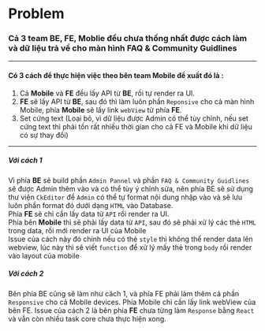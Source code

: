 # Problem 
### Cả 3 team BE, FE, Moblie đều chưa thống nhất được cách làm và dữ liệu trả về cho màn hình FAQ & Community Guidlines
***
#### Có 3 cách để thực hiện việc theo bên team Mobile đề xuất đó là :
1. Cả **Mobile** và **FE** đều lấy API từ **BE**, rồi tự render ra UI.
2. **FE** sẽ lấy API từ **BE**, sau đó thì làm luôn phần `Reponsive` cho cả màn hình Mobile, phía **Mobile** sẽ lấy link `webView` từ phía **FE**.
3. Set cứng text (Loại bỏ, vì dữ liệu được Admin có thể tùy chỉnh, nếu set cứng text thì phải tốn rất nhiều thời gian cho cả FE và Mobile khi dữ liệu có sự thay đổi)
---
##### Với cách 1
Vì phía **BE** sẽ build phần `Admin Pannel` và phần `FAQ & Community Guidlines` sẽ được Admin thêm vào và có thể tùy ý chỉnh sửa, nên phía BE sẽ sử dụng thư viện `CkEditor` để `Admin` có thể tự format nội dung nhập vào và sẽ lưu luôn phần format đó dưới dạng `HTML` vào Database. 
<br>
Phía **FE** sẽ chỉ cần lấy data từ `API` rồi render ra UI. 
<br>
Phía bên **Mobile** thì sẽ phải lấy data từ `API`, sau đó sẽ phải xử lý các thẻ `HTML` trong data, rồi mới render ra UI của Mobile
 <br>
 Issue của cách này đó chính nếu có thẻ `style` thì không thể render data lên webview, lúc này thì sẽ viết `function` để xử lý mấy thẻ trong `body` rồi render vào layout của mobile
##### Với cách 2
Bên phía BE cũng sẽ làm như cách 1, và phía FE phải làm thêm cả phần `Responsive` cho cả Mobile devices.
Phía Mobile chỉ cần lấy link webView của bên FE.
Issue của cách 2 là bên phía **FE** chưa từng làm `Response` bằng `React` và vẫn còn nhiều task core chưa thực hiện xong.
